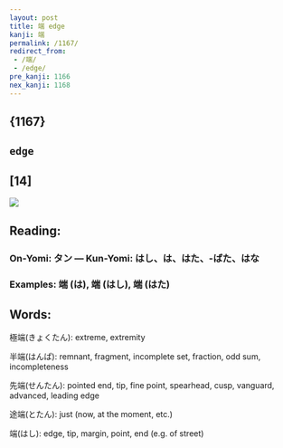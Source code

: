 ```yaml
---
layout: post
title: 端 edge
kanji: 端
permalink: /1167/
redirect_from:
 - /端/
 - /edge/
pre_kanji: 1166
nex_kanji: 1168
---
```


## {1167}

## `edge`

## [14]

<div class="stroke"><img src="E7ABAF.png" /></div>

## Reading:

### On-Yomi: タン &mdash; Kun-Yomi: はし、は、はた、-ばた、はな

### Examples: 端 (は), 端 (はし), 端 (はた)

## Words:

極端(きょくたん): extreme, extremity

半端(はんぱ): remnant, fragment, incomplete set, fraction, odd sum, incompleteness

先端(せんたん): pointed end, tip, fine point, spearhead, cusp, vanguard, advanced, leading edge

途端(とたん): just (now, at the moment, etc.)

端(はし): edge, tip, margin, point, end (e.g. of street)
